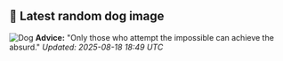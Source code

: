 ## 🐶 Latest random dog image
![Dog](https://images.dog.ceo/breeds/dachshund/Dash_Dachshund_With_Hat.jpg)
**Advice:** "Only those who attempt the impossible can achieve the absurd."
*Updated: 2025-08-18 18:49 UTC*
